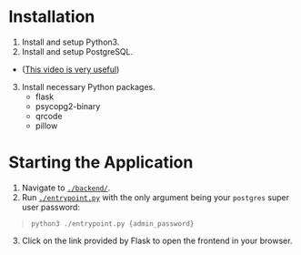# Installation
1. Install and setup Python3.
2. Install and setup PostgreSQL.
* ([This video is very useful](https://www.youtube.com/watch?v=miEFm1CyjfM))
3. Install necessary Python packages.
    * flask
    * psycopg2-binary
    * qrcode
    * pillow

# Starting the Application
1. Navigate to [`./backend/`](./backend/).
2. Run [`./entrypoint.py`](./entrypoint.py) with the only argument being your `postgres` super user password:
> `python3 ./entrypoint.py {admin_password}`
3. Click on the link provided by Flask to open the frontend in your browser.